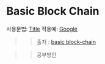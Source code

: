 # Basic Block Chain
사용문법: [Title](link)
적용예: [Google](https://google.com, "google link")
>> 출처 : [basic block-chain](http://guruble.com/java-%EC%BD%94%EB%93%9C%EB%A1%9C-%EC%9D%B4%ED%95%B4%ED%95%98%EB%8A%94-%EB%B8%94%EB%A1%9D%EC%B2%B4%EC%9D%B8blockchain/)

>> 공부방안